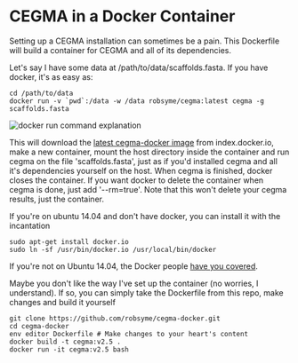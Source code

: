 CEGMA in a Docker Container
===========================

Setting up a CEGMA installation can sometimes be a pain. This Dockerfile will build a container for CEGMA and all of its dependencies.

Let's say I have some data at /path/to/data/scaffolds.fasta. If you have docker, it's as easy as:

    cd /path/to/data
    docker run -v `pwd`:/data -w /data robsyme/cegma:latest cegma -g scaffolds.fasta

![docker run command explanation](http://i.imgur.com/rCOyJwN.png)

This will download the [latest cegma-docker image](https://index.docker.io/u/robsyme/cegma-docker/) from index.docker.io, make a new container, mount the host directory inside the container and run cegma on the file 'scaffolds.fasta', just as if you'd installed cegma and all it's dependencies yourself on the host. When cegma is finished, docker closes the container. If you want docker to delete the container when cegma is done, just add '--rm=true'. Note that this won't delete your cegma results, just the container.

If you're on ubuntu 14.04 and don't have docker, you can install it with the incantation

    sudo apt-get install docker.io
    sudo ln -sf /usr/bin/docker.io /usr/local/bin/docker

If you're not on Ubuntu 14.04, the Docker people [have you covered](https://www.docker.io/gettingstarted/#h_installation).

Maybe you don't like the way I've set up the container (no worries, I understand). If so, you can simply take the Dockerfile from this repo, make changes and build it yourself

    git clone https://github.com/robsyme/cegma-docker.git
    cd cegma-docker
    env editor Dockerfile # Make changes to your heart's content
    docker build -t cegma:v2.5 .
    docker run -it cegma:v2.5 bash

